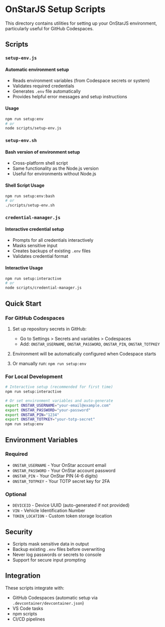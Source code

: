 # OnStarJS Setup Scripts

This directory contains utilities for setting up your OnStarJS environment, particularly useful for GitHub Codespaces.

## Scripts

### `setup-env.js`

#### Automatic environment setup

- Reads environment variables (from Codespace secrets or system)
- Validates required credentials
- Generates `.env` file automatically
- Provides helpful error messages and setup instructions

#### Usage

```bash
npm run setup:env
# or
node scripts/setup-env.js
```

### `setup-env.sh`

#### Bash version of environment setup

- Cross-platform shell script
- Same functionality as the Node.js version
- Useful for environments without Node.js

#### Shell Script Usage

```bash
npm run setup:env:bash
# or
./scripts/setup-env.sh
```

### `credential-manager.js`

#### Interactive credential setup

- Prompts for all credentials interactively
- Masks sensitive input
- Creates backups of existing `.env` files
- Validates credential format

#### Interactive Usage

```bash
npm run setup:interactive
# or
node scripts/credential-manager.js
```

## Quick Start

### For GitHub Codespaces

1. Set up repository secrets in GitHub:
   - Go to Settings > Secrets and variables > Codespaces
   - Add: `ONSTAR_USERNAME`, `ONSTAR_PASSWORD`, `ONSTAR_PIN`, `ONSTAR_TOTPKEY`

2. Environment will be automatically configured when Codespace starts

3. Or manually run: `npm run setup:env`

### For Local Development

```bash
# Interactive setup (recommended for first time)
npm run setup:interactive

# Or set environment variables and auto-generate
export ONSTAR_USERNAME="your-email@example.com"
export ONSTAR_PASSWORD="your-password"
export ONSTAR_PIN="1234"
export ONSTAR_TOTPKEY="your-totp-secret"
npm run setup:env
```

## Environment Variables

### Required

- `ONSTAR_USERNAME` - Your OnStar account email
- `ONSTAR_PASSWORD` - Your OnStar account password
- `ONSTAR_PIN` - Your OnStar PIN (4-6 digits)
- `ONSTAR_TOTPKEY` - Your TOTP secret key for 2FA

### Optional

- `DEVICEID` - Device UUID (auto-generated if not provided)
- `VIN` - Vehicle Identification Number
- `TOKEN_LOCATION` - Custom token storage location

## Security

- Scripts mask sensitive data in output
- Backup existing `.env` files before overwriting
- Never log passwords or secrets to console
- Support for secure input prompting

## Integration

These scripts integrate with:

- GitHub Codespaces (automatic setup via `.devcontainer/devcontainer.json`)
- VS Code tasks
- npm scripts
- CI/CD pipelines
